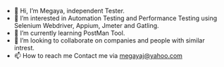 - 👋 Hi, I’m Megaya, independent Tester.
- 👀 I’m interested in Automation Testing and Performance Testing using Selenium Webdriver, Appium, Jmeter and Gatling.
- 🌱 I’m currently learning PostMan Tool.
- 💞️ I’m looking to collaborate on companies and people with similar intrest.
- 📫 How to reach me Contact me via megayaj@yahoo.com

<!---
mrmegaya/mrmegaya is a ✨ special ✨ repository because its `README.md` (this file) appears on your GitHub profile.
You can click the Preview link to take a look at your changes.
--->
